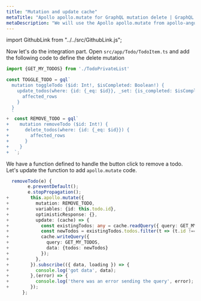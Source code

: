 ```yaml
---
title: "Mutation and update cache"
metaTitle: "Apollo apollo.mutate for GraphQL mutation delete | GraphQL Angular Apollo Tutorial"
metaDescription: "We will use the Apollo apollo.mutate from apollo-angular with variables as an example to delete existing data and update cache locally using readQuery and writeQuery."
---
```


import GithubLink from "../../src/GithubLink.js";

Now let's do the integration part. Open `src/app/Todo/TodoItem.ts` and add the following code to define the delete mutation

<GithubLink link="https://github.com/hasura/learn-graphql/blob/master/tutorials/frontend/angular-apollo/app-final/src/app/Todo/TodoItem.ts" text="src/app/Todo/TodoItem.ts" />

```typescript
import {GET_MY_TODOS} from './TodoPrivateList'

const TOGGLE_TODO = gql`
  mutation toggleTodo ($id: Int!, $isCompleted: Boolean!) {
    update_todos(where: {id: {_eq: $id}}, _set: {is_completed: $isCompleted}) {
      affected_rows
    }
  }
  `
+  const REMOVE_TODO = gql`
+    mutation removeTodo ($id: Int!) {
+      delete_todos(where: {id: {_eq: $id}}) {
+        affected_rows
+      }
+    }
+  `;
```

We have a function defined to handle the button click to remove a todo. Let's update the function to add `apollo.mutate` code.

```typescript
  removeTodo(e) {
        e.preventDefault();
        e.stopPropagation();
+        this.apollo.mutate({
+          mutation: REMOVE_TODO,
+          variables: {id: this.todo.id},
+          optimisticResponse: {},
+          update: (cache) => {
+            const existingTodos: any = cache.readQuery({ query: GET_MY_TODOS });
+            const newTodos = existingTodos.todos.filter(t => (t.id !== this.todo.id));
+            cache.writeQuery({
+              query: GET_MY_TODOS,
+              data: {todos: newTodos}
+            });
+          },
+        }).subscribe(({ data, loading }) => {
+          console.log('got data', data);
+        },(error) => {
+          console.log('there was an error sending the query', error);
+        });
      };
```
